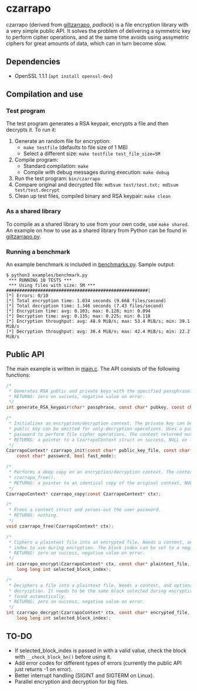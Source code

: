 # czarrapo #

czarrapo (derived from [giltzarrapo](https://hiztegiak.elhuyar.eus/eu/giltzarrapo]), *padlock*) is a file encryption library with a very simple public API. It solves the problem of delivering a symmetric key to perform cipher operations, and at the same time avoids using assymetric ciphers for great amounts of data, which can in turn become slow.

## Dependencies ##
* OpenSSL 1.1.1 (`apt install openssl-dev`)

## Compilation and use ##

### Test program ###
The test program generates a RSA keypair, encrypts a file and then decrypts it. To run it:
1. Generate an random file for encryption:
	* `make testfile` (defaults to file size of 1 MB)
	*  Select a different size: `make testfile test_file_size=5M`
2. Compile program:
	* Standard compilation: `make`
	* Compile with debug messages during execution: `make debug`
3. Run the test program: `bin/czarrapo`
4. Compare original and decrypted file: `md5sum test/test.txt; md5sum test/test.decrypt`
5. Clean up test files, compiled binary and RSA keypair: `make clean`

### As a shared library ###
To compile as a shared library to use from your own code, use `make shared`. An example on how to use as a shared library from Python can be found in [giltzarrapo.py](examples/giltzarrapo.py).

### Running a benchmark ###
An example benchmark is included in [benchmarks.py](examples/benchmark.py). Sample output:
```
$ python3 examples/benchmark.py 
 *** RUNNING 10 TESTS ***
 *** Using files with size: 5M ***
######################################################|
[*] Errors: 0/10
[*] Total encryption time: 1.034 seconds (9.668 files/second)
[*] Total decryption time: 1.346 seconds (7.43 files/second)
[*] Encryption time: avg: 0.103; max: 0.128; min: 0.094
[*] Decryption time: avg: 0.135; max: 0.225; min: 0.118
[*] Encryption throughput: avg: 48.9 MiB/s; max: 53.4 MiB/s; min: 39.1 MiB/s
[*] Decryption throughput: avg: 38.4 MiB/s; max: 42.4 MiB/s; min: 22.2 MiB/s
```

## Public API ##
The main example is written in [main.c](src/main.c). The API consists of the following functions:

```C
/*
 * Generates RSA public and private keys with the specified passphrase. Keylen is the RSA modulus size.
 * RETURNS: zero on success, negative value on error.
 */
int generate_RSA_keypair(char* passphrase, const char* pubkey, const char* privkey, int keylen);

/*
 * Initializes an encryption/decryption context. The private key can be omitted for only-encryption operations; the
 * public key can be omitted for only-decryption operations. Uses a passphrase to open the private key, and a user
 * password to perform file cipher operations. The context returned must be freed by the caller with czarrapo_free().
 * RETURNS: a pointer to a CzarrapoContext struct on success, NULL on failure.
 */
CzarrapoContext* czarrapo_init(const char* public_key_file, const char* private_key_file, const char* passphrase,
	const char* password, bool fast_mode);

/*
 * Performs a deep copy on an encryption/decryption context. The context returned must be freed by the caller with
 * czarrapo_free().
 * RETURNS: a pointer to an identical copy of the original context, NULL on failure.
 */
CzarrapoContext* czarrapo_copy(const CzarrapoContext* ctx);

/*
 * Frees a context struct and zeroes-out the user password.
 * RETURNS: nothing.
 */
void czarrapo_free(CzarrapoContext* ctx);

/*
 * Ciphers a plaintext file into an encrypted file. Needs a context, and optionally takes a manually selected block
 * index to use during encryption. The block index can be set to a negative value so it is selected automatically.
 * RETURNS: zero on success, negative value on error.
 */
int czarrapo_encrypt(CzarrapoContext* ctx, const char* plaintext_file, const char* encrypted_file,
	long long int selected_block_index);

/*
 * Deciphers a file into a plaintext file. Needs a context, and optionally takes a manually selected block to use during
 * decryiption. It needs to be the same block selected during encryption. This value can be negative so the block is
 * found automatically.
 * RETURNS: zero on success, negative value on error.
 */
int czarrapo_decrypt(CzarrapoContext* ctx, const char* encrypted_file, const char* decrypted_file,
	long long int selected_block_index);

```

## TO-DO ##
* If selected_block_index is passed in with a valid value, check the block with `__check_block_bn()` before using it.
* Add error codes for different types of errors (currently the public API just returns -1 on error).
* Better interrupt handling (SIGINT and SIGTERM on Linux).
* Parallel encryption and decryption for big files.